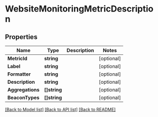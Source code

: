 # WebsiteMonitoringMetricDescription

## Properties

Name | Type | Description | Notes
------------ | ------------- | ------------- | -------------
**MetricId** | **string** |  | [optional] 
**Label** | **string** |  | [optional] 
**Formatter** | **string** |  | [optional] 
**Description** | **string** |  | [optional] 
**Aggregations** | **[]string** |  | [optional] 
**BeaconTypes** | **[]string** |  | [optional] 

[[Back to Model list]](../README.md#documentation-for-models) [[Back to API list]](../README.md#documentation-for-api-endpoints) [[Back to README]](../README.md)


